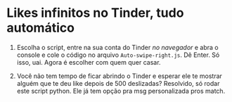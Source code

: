 # Likes infinitos no Tinder, tudo automático


1. Escolha o script, entre na sua conta do Tinder *no navegador* e abra o console e cole o código no arquivo `Auto-swipe-right.js`. Dê Enter. Só isso, uai. Agora é escolher com quem quer casar.

2. Você não tem tempo de ficar abrindo o Tinder e esperar ele te mostrar alguém que te deu like depois de 500 deslizadas? Resolvido, só rodar este script python. Ele já tem opção pra msg personalizada pros match.

